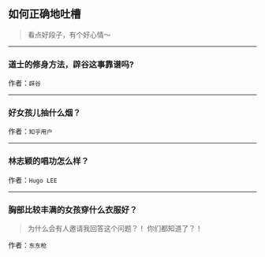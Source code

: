 ## 如何正确地吐槽

> 看点好段子，有个好心情～


 
---

### 道士的修身方法，辟谷这事靠谱吗?

> 


作者：`辟谷`

---

### 好女孩儿抽什么烟？

> 


作者：`知乎用户`

---

### 林志颖的唱功怎么样？

> 


作者：`Hugo LEE`

---

### 胸部比较丰满的女孩穿什么衣服好？

> 为什么会有人邀请我回答这个问题？！
> 你们都知道了？！


作者：`东东枪`